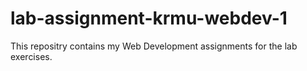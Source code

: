 # lab-assignment-krmu-webdev-1
This repositry contains my Web Development assignments for the lab exercises.



